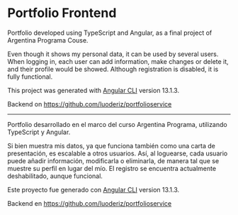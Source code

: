 # Portfolio Frontend

Portfolio developed using TypeScript and Angular, as a final project of Argentina Programa Couse.

Even though it shows my personal data, it can be used by several users. When logging in, each user can add information, make changes or delete it, and their profile would be showed. Although registration is disabled, it is fully functional. 

This project was generated with [Angular CLI](https://github.com/angular/angular-cli) version 13.1.3.

Backend on https://github.com/luoderiz/portfolioservice


---

Portfolio desarrollado en el marco del curso Argentina Programa, utilizando TypeScript y Angular.

Si bien muestra mis datos, ya que funciona también como una carta de presentación, es escalable a otros usuarios. Así, al loguearse, cada usuario puede añadir información, modificarla o eliminarla, de manera tal que se muestre su perfil en lugar del mío. El registro se encuentra actualmente deshabilitado, aunque funcional.

Este proyecto fue generado con [Angular CLI](https://github.com/angular/angular-cli) version 13.1.3.

Backend en https://github.com/luoderiz/portfolioservice
